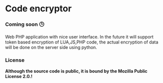 # Code encryptor

### Coming soon 🕒
Web PHP application with nice user interface. In the future it will support token based encryption of LUA,JS,PHP code, the actual encryption of data will be done on the server side using python.


### License
**Although the source code is public, it is bound by the Mozilla Public License 2.0.!**

